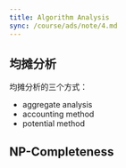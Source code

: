 ```yaml
---
title: Algorithm Analysis
sync: /course/ads/note/4.md
---
```


## 均摊分析

均摊分析的三个方式：

- aggregate analysis
- accounting method
- potential method

## NP-Completeness

